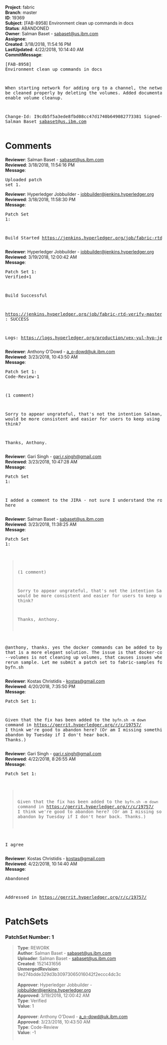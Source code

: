 <strong>Project</strong>: fabric<br><strong>Branch</strong>: master<br><strong>ID</strong>: 19369<br><strong>Subject</strong>: [FAB-8958] Environment clean up commands in docs<br><strong>Status</strong>: ABANDONED<br><strong>Owner</strong>: Salman Baset - sabaset@us.ibm.com<br><strong>Assignee</strong>:<br><strong>Created</strong>: 3/18/2018, 11:54:16 PM<br><strong>LastUpdated</strong>: 4/22/2018, 10:14:40 AM<br><strong>CommitMessage</strong>:<br><pre>[FAB-8958] Environment clean up commands in docs

When starting network for adding org to a channel, the network should be
cleaned properly by deleting the volumes. Added documentation to enable
volume cleanup.

Change-Id: I9cdb5f5a3ede8fbd08cc47d1740b649082773381
Signed-off-by: Salman Baset <sabaset@us.ibm.com>
</pre><h1>Comments</h1><strong>Reviewer</strong>: Salman Baset - sabaset@us.ibm.com<br><strong>Reviewed</strong>: 3/18/2018, 11:54:16 PM<br><strong>Message</strong>: <pre>Uploaded patch set 1.</pre><strong>Reviewer</strong>: Hyperledger Jobbuilder - jobbuilder@jenkins.hyperledger.org<br><strong>Reviewed</strong>: 3/18/2018, 11:58:30 PM<br><strong>Message</strong>: <pre>Patch Set 1:

Build Started https://jenkins.hyperledger.org/job/fabric-rtd-verify-master/361/</pre><strong>Reviewer</strong>: Hyperledger Jobbuilder - jobbuilder@jenkins.hyperledger.org<br><strong>Reviewed</strong>: 3/19/2018, 12:00:42 AM<br><strong>Message</strong>: <pre>Patch Set 1: Verified+1

Build Successful 

https://jenkins.hyperledger.org/job/fabric-rtd-verify-master/361/ : SUCCESS

Logs: https://logs.hyperledger.org/production/vex-yul-hyp-jenkins-3/fabric-rtd-verify-master/361</pre><strong>Reviewer</strong>: Anthony O'Dowd - a_o-dowd@uk.ibm.com<br><strong>Reviewed</strong>: 3/23/2018, 10:43:50 AM<br><strong>Message</strong>: <pre>Patch Set 1: Code-Review-1

(1 comment)

Sorry to appear ungrateful, that's not the intention Salman, but it would be more consistent and easier for users to keep using byfn, I think?

Thanks, Anthony.</pre><strong>Reviewer</strong>: Gari Singh - gari.r.singh@gmail.com<br><strong>Reviewed</strong>: 3/23/2018, 10:47:28 AM<br><strong>Message</strong>: <pre>Patch Set 1:

I added a comment to the JIRA - not sure I understand the root issue here</pre><strong>Reviewer</strong>: Salman Baset - sabaset@us.ibm.com<br><strong>Reviewed</strong>: 3/23/2018, 11:38:25 AM<br><strong>Message</strong>: <pre>Patch Set 1:

> (1 comment)
 > 
 > Sorry to appear ungrateful, that's not the intention Salman, but it
 > would be more consistent and easier for users to keep using byfn, I
 > think?
 > 
 > Thanks, Anthony.

@anthony, thanks. yes the docker commands can be added to byfn.sh and that is a more elegant solution. The issue is that docker-compose down --volumes is not cleaning up volumes, that causes issues when trying to rerun sample. Let me submit a patch set to fabric-samples for byfn.sh</pre><strong>Reviewer</strong>: Kostas Christidis - kostas@gmail.com<br><strong>Reviewed</strong>: 4/20/2018, 7:35:50 PM<br><strong>Message</strong>: <pre>Patch Set 1:

Given that the fix has been added to the `byfn.sh -m down` command in https://gerrit.hyperledger.org/r/c/19757/ I think we're good to abandon here? (Or am I missing something? Will abandon by Tuesday if I don't hear back. Thanks.)</pre><strong>Reviewer</strong>: Gari Singh - gari.r.singh@gmail.com<br><strong>Reviewed</strong>: 4/22/2018, 8:26:55 AM<br><strong>Message</strong>: <pre>Patch Set 1:

> Given that the fix has been added to the `byfn.sh -m down` command
 > in https://gerrit.hyperledger.org/r/c/19757/ I think we're good to
 > abandon here? (Or am I missing something? Will abandon by Tuesday
 > if I don't hear back. Thanks.)

I agree</pre><strong>Reviewer</strong>: Kostas Christidis - kostas@gmail.com<br><strong>Reviewed</strong>: 4/22/2018, 10:14:40 AM<br><strong>Message</strong>: <pre>Abandoned

Addressed in https://gerrit.hyperledger.org/r/c/19757/</pre><h1>PatchSets</h1><h3>PatchSet Number: 1</h3><blockquote><strong>Type</strong>: REWORK<br><strong>Author</strong>: Salman Baset - sabaset@us.ibm.com<br><strong>Uploader</strong>: Salman Baset - sabaset@us.ibm.com<br><strong>Created</strong>: 1521431656<br><strong>UnmergedRevision</strong>: 9e274bdde329d3b30973065016042f2eccc4dc3c<br><br><strong>Approver</strong>: Hyperledger Jobbuilder - jobbuilder@jenkins.hyperledger.org<br><strong>Approved</strong>: 3/19/2018, 12:00:42 AM<br><strong>Type</strong>: Verified<br><strong>Value</strong>: 1<br><br><strong>Approver</strong>: Anthony O'Dowd - a_o-dowd@uk.ibm.com<br><strong>Approved</strong>: 3/23/2018, 10:43:50 AM<br><strong>Type</strong>: Code-Review<br><strong>Value</strong>: -1<br><br></blockquote>